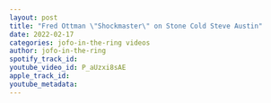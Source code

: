 ```yaml
---
layout: post
title: "Fred Ottman \"Shockmaster\" on Stone Cold Steve Austin"
date: 2022-02-17
categories: jofo-in-the-ring videos
author: jofo-in-the-ring
spotify_track_id: 
youtube_video_id: P_aUzxi8sAE
apple_track_id: 
youtube_metadata: 
---
```

